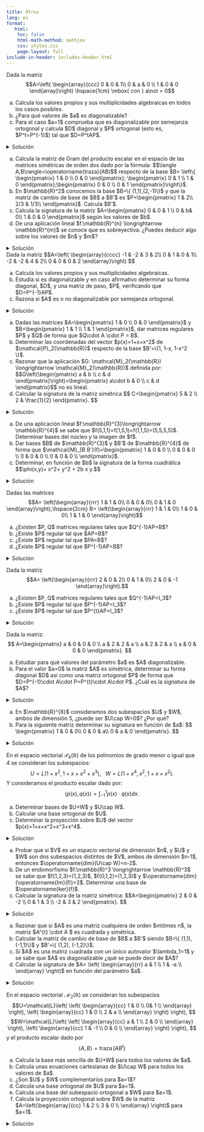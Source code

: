 ```yaml
---
title: Otros
lang: es
format:
   html:
    toc: false
    html-math-method: mathjax
    css: styles.css
    page-layout: full
include-in-header: includes-header.html
---
```


<!-- LTeX: language=es-ES --->


<article> 

Dada la matriz
$$A=\left(
\begin{array}{ccc}
0 & 0 & 1\\
0 & a & 0 \\
1 & 0 & 0 
\end{array}\right)
\hspace{1cm} \mbox{ con } a\not = 0$$

<ol type="a">
<li>Calcula los valores propios y sus multiplicidades algebraicas en todos los casos posibles.</li>
<li>¿Para qué valores de $a$ es diagonalizable?</li>
<li>Para el caso $a=1$ comprueba que es diagonalizable por semejanza ortogonal y calcula $D$ diagonal y $P$ ortogonal (esto es, $P^t=P^{-1}$) tal que $D=P^tAP$. </li>
</ol>

<details>
<summary>Solución</summary>

<ol type="a">
<li>Calcular los valores propios y sus multiplicidades algebraicas.<br>
Calculamos los valores propios en función de $a$:
$$|A-\lambda I|=\left|
\begin{array}{ccc}
-\lambda & 0 & 1\\
0 & a-\lambda & 0 \\
1 & 0 & -\lambda 
\end{array}\right|= (a-\lambda)\left|
\begin{array}{cc}
-\lambda &  1\\
1 &  -\lambda 
\end{array}\right|=(a-\lambda)(\lambda^2-1)=(a-\lambda)(\lambda-1)(\lambda +1).$$
Así que cuando $a\not = \pm 1$ entonces hay tres valores propios distintos con multiplicidad algebraica 1. Pero si $a=1$ entonces hay dos valores propios, $\lambda=1$ con multiplicidad algebraica dos y $\lambda=-1$ con multiplicidad algebraica uno; y si $a=-1$ entonces hay dos valores propios, $\lambda=-1$ con multiplicidad algebraica dos y $\lambda=1$ con multiplicidad algebraica uno.
</li>

<li>¿Para qué valores de $a$ es diagonalizable?<br>
Siempre es diagonalizable puesto que es simétrica.</li>

<li>Comprobar que es diagonalizable por semejanza ortogonal y calcular $D$ diagonal y $P$ ortogonal.<br>
Como es simétrica es diagonalizable por semejanza ortogonal (Teorema espectral). Para $a=1$ ya tenemos los valores propios: $\lambda=1$ con multiplicidad algebraica dos y $\lambda=-1$ con multiplicidad algebraica uno, y nos queda calcular las bases ortonormales (para que $P$ sea ortogonal) de cada uno de los subespacios propios:<br>
<strong>$V_{\lambda=1}$</strong>
$$\begin{pmatrix}
-1 & 0 & 1\\
0 & 0 & 0\\
1 & 0 & -1\\
\end{pmatrix}\begin{pmatrix}
x\\ y\\ z
\end{pmatrix}=  \begin{pmatrix}
0\\ 0\\ 0 
\end{pmatrix}$$
nos da la ecuación $x-z=0$ y una base es $\{(1,0,1),(0,1,0)\}$ que es ortogonal, así que los dividimos por su norma: $\{(1/\sqrt{2},0,1/\sqrt{2}),(0,1,0)\}$.<br>
<strong>$V_{\lambda=-1}$</strong>
$$\begin{pmatrix}
1 & 0 & 1\\
0 & 2 & 0\\
1 & 0 & 1\\
\end{pmatrix}\begin{pmatrix}
x\\ y\\ z
\end{pmatrix}=  \begin{pmatrix}
0\\ 0\\ 0 
\end{pmatrix}$$
nos da las ecuaciones $x+z=0; y=0$ y una base es $\{(1,0,-1)\}$ que es ortogonal, así que lo dividimos por su norma: $\{(1/\sqrt{2},0,-1/\sqrt{2})\}$.<br>
Tenemos entonces
$$D=\begin{pmatrix}
1 & 0 & 0\\
0 & 1 & 0\\
0 & 0 & -1
\end{pmatrix},\hspace{2cm}  P=\begin{pmatrix}
1/\sqrt{2} & 0  & 1/\sqrt{2}\\
0 & 1 & 0 \\
1/\sqrt{2} & 0  & -1/\sqrt{2}\\
\end{pmatrix}.$$
</li>

</ol>
</details>
</article> 

<article> 

<ol type="a">
<li>Calcula la matriz de Gram del producto escalar en el espacio de las matrices simétricas de orden dos dado por la fórmula:
$$\langle A,B\rangle=\operatorname{traza}(AB)$$
respecto de la base $B= \left\{ \begin{pmatrix}
1 & 0 \\
0 & 0
\end{pmatrix}; \begin{pmatrix}
0 & 1 \\
1 & 0
\end{pmatrix};\begin{pmatrix}
0 & 0 \\
0 & 1
\end{pmatrix}\right\}$.</li>
<li>En $\mathbb{R}^2$ conocemos la base $B=\{ (1,1),(2,-1)\}$ y que la matriz de cambio de base de $B$ a $B'$ es $P=\begin{pmatrix}
1 &  2\\
2/3  & 1/3\\
\end{pmatrix}$. Calcula $B'$. </li>
<li>Calcula la signatura de la matriz $A=\begin{pmatrix}
0 & 0 & 1  \\
0 & b& 0\\
1 & 0 & 0
\end{pmatrix}$ según los valores de $b$.</li>
<li>De una aplicación lineal $f:\mathbb{R}^{n} \longrightarrow \mathbb{R}^{m}$ se conoce que es sobreyectiva. ¿Puedes deducir algo sobre los valores de $n$ y $m$? 
</li>
</ol>

<details>
<summary>Solución</summary>

<ol type="a">
<li>Calcula la matriz de Gram.<br>
Para obtener la matriz de Gram calculamos el producto de cada dos matrices de la base:
$$\langle \begin{pmatrix}
1 & 0 \\
0 & 0
\end{pmatrix} ,\begin{pmatrix}
1 & 0 \\
0 & 0
\end{pmatrix}\rangle=\operatorname{traza}\left(  \begin{pmatrix}
1 & 0 \\
0 & 0
\end{pmatrix}\begin{pmatrix}
1 & 0 \\
0 & 0
\end{pmatrix}\right)=\operatorname{traza}\left(  \begin{pmatrix}
1 & 0 \\
0 & 0
\end{pmatrix} \right)=1,$$
$$\langle \begin{pmatrix}
1 & 0 \\
0 & 0
\end{pmatrix} ,\begin{pmatrix}
0 & 1 \\
1 & 0
\end{pmatrix}\rangle=\operatorname{traza}\left(  \begin{pmatrix}
1 & 0 \\
0 & 0
\end{pmatrix}\begin{pmatrix}
0 & 1 \\
1 & 0
\end{pmatrix}\right)=\operatorname{traza}\left(  \begin{pmatrix}
0 & 1 \\
0 & 0
\end{pmatrix} \right)=0,$$
del mismo modo se obtienen los productos restantes y se obtiene

$$G=\begin{pmatrix}
1 & 0 & 0\\
0 & 2 & 0\\
0 & 0 & 1\end{pmatrix}.$$
</li>

<li>Calcula $B'$.<br>
Los vectores de $B'$ escritos en la base canónica forman la matriz de cambio de base de $B'$ a $Bc$, así que calcularemos esta matriz para obtenerlos.
Como la matriz de cambio de base de $B'$ a $B$ es la inversa de $P$ y la de $B$ a $B_c$ es $Q=\begin{pmatrix}
1 & 2\\ 1 &-1\\
\end{pmatrix}$, entonces la matriz que buscamos es 
$Q\cdot P^{-1}$. Calculamos $P^{-1}$:
$$\left(\begin{array}{cc|cc}
1 & 2 & 1 & 0\\
2/3 & 1/3 & 0 & 1
\end{array}\right)\sim_f \left(\begin{array}{cc|cc}
1 & 2 & 1 & 0\\
0 & -1 & -2/3 & 1
\end{array}\right)\sim_f \left(\begin{array}{cc|cc}
1 &0 & -1/3 & 2\\
0 & 1 & 2/3 & -1
\end{array}\right)$$

Comprobemos el resultado obtenido con <code>sage</code>.

<div class="sage">
<script type="text/x-sage">
P=matrix([[1,2],[2/3,1/3]])
I=matrix([[1,0],[0,1]]) 
PI=P.augment(I,subdivide=True) 
show(PI,"~",PI.rref())
</script>
</div>

$$Q\cdot P{-1}=\begin{pmatrix}
1 & 2\\ 1 & -1 
\end{pmatrix}\begin{pmatrix}
-1/3 & 2\\
2/3 & -1
\end{pmatrix}=\begin{pmatrix}
1 & 0\\ -1 & 3
\end{pmatrix},$$
luego $B'=\{ (1,-1), (0,3)\}$.
</li>

<li>Calcular la signatura de la matriz $A$.<br>
Para obtener su signatura debemos diagonalizarla, bien por congruencia o por semejanza ortogonal. Como es idéntica a la del problema 4 tenemos que sus valores propios son $1,-1$ y $b$, así que la signatura será:
$$\begin{array}{lr}
\operatorname{sig}(A)=(2,1) & \mbox{ si }b>0,\\
\operatorname{sig}(A)=(1,1) & \mbox{ si }b=0,\\
\operatorname{sig}(A)=(1,2) & \mbox{ si }b<0.\\
\end{array}$$
</li>

<li>¿Puedes deducir algo sobre los valores de $n$ y $m$?<br>
Como es sobreyectiva $\operatorname{dim}(\operatorname{Im}(f))=m$ y por la fórmula de las dimensiones 
$$\operatorname{dim}(\operatorname{ker}(f))+ \operatorname{dim}(\operatorname{Im}(f))=\operatorname{dim}(\mathbb{R}^{n})=n.$$
Así que $n=a+m$ siendo $a=\operatorname{dim}(\operatorname{ker}(f))$. Por tanto $$n\geq m.$$
</li>

</ol>
</details>
</article> 

<article> 
Dada la matriz
$$A=\left(
\begin{array}{cccc}
-1 & -2 & 3 & 2\\
0 & 1 & 0 & 1\\
-2 & -2 & 4 & 2\\
0 & 0 & 0 & 2
\end{array}\right)
$$

<ol type="a">
<li>Calcula los valores propios y sus multiplicidades algebraicas.</li>
<li>Estudia si es diagonalizable y en caso afirmativo determinar su forma diagonal, $D$, y una matriz de paso, $P$, verificando que $D=P^{-1}AP$.</li>
<li>Razona si $A$ es o no diagonalizable por semejanza ortogonal.</li>
</ol>

<details>
<summary>Solución</summary>

<ol type="a">
<li>Calcular los valores propios y sus multiplicidades algebraicas.<br>
Calculamos el polinomio característico:
$$\begin{align*}
|A-\lambda I|=& 
\left|
\begin{array}{cccc}
-1-\lambda & -2 & 3 & 2\\
0 & 1-\lambda  & 0 & 1\\
-2 & -2 & 4-\lambda & 2\\
0 & 0 & 0 & 2-\lambda
\end{array}\right|= (2-\lambda)\left|
\begin{array}{ccc}
-1-\lambda & -2 & 3 \\
0 & 1-\lambda  & 0 \\
-2 & -2 & 4-\lambda \\
\end{array}\right|=(2-\lambda)(1-\lambda)\left|
\begin{array}{cc}
-1-\lambda  & 3 \\
-2 &  4-\lambda \\
\end{array}\right| \\
=&(2-\lambda)(1-\lambda)(\lambda^2-3\lambda +2)=(2-\lambda)^2(1-\lambda)^2
\end{align*}$$
Así que hay dos valores propios $\lambda=1$ y $\lambda=2$, ambos con multiplicidad algebraica dos.
</li>

<li>Estudiar si es diagonalizable y en caso afirmativo determinar su forma diagonal, $D$, y una matriz de paso, $P$.<br>
Para comprobar que es diagonalizable debemos calcular las multiplicidades geométricas, es decir, las dimensiones de los correspondientes subespacios propios:<br>
$V_{\lambda=1}$ tiene cartesianas dadas por las filas de 
$$A-1\cdot I=\left(
\begin{array}{cccc}
-2 & -2 & 3 & 2\\
0 & 0 & 0 & 1\\
-2 & -2 & 3 & 2\\
0 & 0 & 0 & 1
\end{array}\right)\sim_f \left(
\begin{array}{cccc}
-2 & -2 & 3 & 0\\
0 & 0 & 0 & 1\\
0 & 0 & 0 & 0\\
0 & 0 & 0 & 0
\end{array}\right).
$$

Comprobemos el resultado obtenido con <code>sage</code>.

<div class="sage">
<script type="text/x-sage">
A=matrix([[-2,-2,3,2],[0,0,0,1],[-2,-2,3,2],[0,0,0,1]])
show(A,"~",A.rref())
</script>
</div>

Como hay dos ecuaciones, $\operatorname{dim}(V_{\lambda=1})=4-2=2$, unas cartesianas son
$$V_{\lambda=1}\equiv \left\{ \begin{array}{l}
2x+2y-3z=0,\\
t=0.
\end{array}\right.$$
Y una base es por ejemplo $\{ (1,-1,0,0),(3,0,2,0)\}$.<br>
$V_{\lambda=2}$ tiene cartesianas dadas por las filas de 
$$A-2\cdot I=\left(
\begin{array}{cccc}
-3 & -2 & 3 & 2\\
0 & -1 & 0 & 1\\
-2 & -2 & 2 & 2\\
0 & 0 & 0 & 0
\end{array}\right)\sim_f \left(
\begin{array}{cccc}
1 & 1 & -1 & -1\\
0 & -1 & 0 & 1\\
0 & 1 & 0 & -1\\
0 & 0 & 0 & 0
\end{array}\right)\sim_f \left(
\begin{array}{cccc}
1 & 0 & -1 & 0\\
0 & 1 & 0 & -1\\
0 & 0 & 0 & 0\\
0 & 0 & 0 & 0
\end{array}\right).
$$

Comprobemos el resultado obtenido con <code>sage</code>.

<div class="sage">
<script type="text/x-sage">
A=matrix([[-3,-2,3,2],[0,-1,0,1],[-2,-2,2,2],[0,0,0,0]])
show(A,"~",A.rref())
</script>
</div>

Como hay dos ecuaciones, $\operatorname{dim}(V_{\lambda=2})=4-2=2$, unas cartesianas son
$$V_{\lambda=2}\equiv \left\{ \begin{array}{l}
x-z=0,\\
y-t=0.
\end{array}\right.$$
Y una base es por ejemplo $\{ (1,0,1,0),(0,1,0,1)\}$.<br>
Así concluimos que ambos valores propios tienen multiplicidad geométrica dos, y como coincide con sus multiplicidades algebraicas respectivas la matriz sí es diagonalizable.
 $$D=\begin{pmatrix}
 1 & 0 & 0 & 0\\
 0 & 1 & 0 & 0\\
 0 & 0 & 2 & 0 \\
 0 & 0 & 0 & 2
 \end{pmatrix}, \hspace{1cm} P=\begin{pmatrix}
 1 & 3 & 1 & 0\\
 -1 & 0 & 0 & 1\\
 0 & 2 & 1 & 0 \\
 0 & 0 & 0 & 1
 \end{pmatrix}.$$
</li>

<li>Razonar si $A$ es o no diagonalizable por semejanza ortogonal.<br>
La matriz no es diagonalizable por semejanza ortogonal porque no es simétrica.
</li>
</ol>

</details>
</article>

<article> 

<ol type="a">
<li>Dadas las matrices $A=\begin{pmatrix} 1 & 0 \\ 0 & 0 \end{pmatrix}$ y 
$B=\begin{pmatrix} 1 & 1 \\ 1 & 1 \end{pmatrix}$, dar matrices regulares $P$ y $Q$ de forma que $Q\cdot A \cdot P = B$.</li>
<li>Determinar las coordenadas del vector $p(x)=1+x+x^2$ de $\mathcal{P}_2(\mathbb{R})$ respecto de la base $B'=\{1, 1-x, 1-x^2  \}$.</li>
<li>Razonar que la aplicación $G: \mathcal{M}_2(\mathbb{R})  \longrightarrow \mathcal{M}_2(\mathbb{R})$ definida por: 
$$G\left(\begin{pmatrix} a & b \\ c & d \end{pmatrix}\right)=\begin{pmatrix} a\cdot b & 0 \\ c & d \end{pmatrix}$$
no es lineal.</li>
<li>Calcular la signatura de la matriz simétrica 
$$
C=\begin{pmatrix}
5 & 2 \\ 2 & \frac{1}{2}
\end{pmatrix}.
$$
</li>
</ol>

<details>
<summary>Solución</summary>

<ol type="a">
<li>Dar matrices regulares $P$ y $Q$ de forma que $Q\cdot A \cdot P = B$.<br>
$$\left(\begin{array}{rcl}
A&|&I\\
\hline
I &| \\ \end{array} \right)=\left(\begin{array}{ll|ll}
 1 & 0 & 1 & 0\\ 
 0 & 0 & 0 & 1\\
 \hline
 1 & 0 & & \\
 0 & 1 & & \\
 \end{array}\right)\sim_f \left(\begin{array}{ll|ll}
 1 & 0 & 1 & 0\\ 
 1 & 0 & 1 & 1\\
 \hline
 1 & 0 & & \\
 0 & 1 & & \\
 \end{array}\right)\sim_c \left(\begin{array}{ll|ll}
 1 & 1 & 1 & 0\\ 
 1 & 1 & 1 & 1\\
 \hline
 1 & 1 & & \\
 0 & 1 & & \\
 \end{array}\right),$$
luego 
$$Q=\begin{pmatrix} 1 & 0 \\ 1 & 1 \end{pmatrix} \mbox{ y } P=\begin{pmatrix} 1 & 1 \\ 0 & 1 \end{pmatrix}.$$</li>

<li>Determinar las coordenadas del vector $p(x)$ respecto de la base $B'$.<br>
Si denotamos $1+x+x^2=(\alpha_1, \alpha_2,\alpha_3)_{B'}$, tenemos:
$$1+x+x^2=\alpha_1 \cdot  1 + \alpha_2 \cdot  (1-x)+\alpha_3 \cdot  (1-x^2)
=
(\alpha_1+\alpha_2+\alpha_3) \cdot 1 - \alpha_2 \cdot x - \alpha_ 3 \cdot x^2,
$$
y resolviendo $\alpha_1+\alpha_2+\alpha_3=1$, $-\alpha_2=1$, $-\alpha_3=1$, nos queda que
$$1+x+x^2=(3,-1,-1)_{B'}.$$

Alternativamente, la matriz del cambio de $B'$ a $B_s$ es 
$
P=\begin{pmatrix} 1 & 1 & 1 \\ 0 & -1 & 0 \\ 0 & 0 &-1 \end{pmatrix}
$
, luego la matriz del cambio de $B_s$ a $B'$ es 
$$
P^{-1}=\begin{pmatrix} 1 & 1 & 1 \\ 0 & -1 & 0 \\ 0 & 0 &-1 \end{pmatrix}.
$$
Puesto que $1+x+x^2=(1,1,1)_{B_s}$ obtenemos:
$$
\begin{pmatrix} 1 & 1 & 1 \\ 0 & -1 & 0 \\ 0 & 0 &-1 \end{pmatrix}\cdot
\begin{pmatrix}
1 \\ 1 \\ 1
\end{pmatrix}
=
\begin{pmatrix}
3 \\ -1 \\ -1
\end{pmatrix}.
$$</li>

<li>Razonar que la aplicación $G$ no es lineal.<br>
Calculamos
$$G\left(\begin{pmatrix} 1 & 0 \\ 0 & 0 \end{pmatrix}\right)=\begin{pmatrix} 0 & 0 \\ 0 & 0 \end{pmatrix}, G\left(\begin{pmatrix} 0 & 1 \\ 0 & 0 \end{pmatrix}\right)=\begin{pmatrix} 0 & 0 \\ 0 & 0 \end{pmatrix}$$
Sin embargo la imagen de la suma de estas matrices es
$$G\left(\begin{pmatrix} 1 & 1 \\ 0 & 0 \end{pmatrix}\right)=\begin{pmatrix} 1 & 0 \\ 0 & 0 \end{pmatrix}\not = G\left(\begin{pmatrix} 1 & 0 \\ 0 & 0 \end{pmatrix}\right)+G\left(\begin{pmatrix} 0 & 1 \\ 0 & 0 \end{pmatrix}\right).$$</li>

<li>Calcular la signatura de C.<br>
Diagonalizamos por congruencia 
$$
C=\begin{pmatrix}
5 & 2 \\ 2 & \frac{1}{2}
\end{pmatrix}\sim_f \begin{pmatrix}
5 & 2 \\ 0 & -\frac{3}{10} 
\end{pmatrix}\sim_c \begin{pmatrix}
5 & 0 \\ 0 & -\frac{3}{10} \end{pmatrix},
$$
por lo que $\operatorname{sig}(C)=(1,1)$.</li>
</ol>

</details>
</article>

<article>

<ol type="a">
<li>De una aplicación lineal $f:\mathbb{R}^{3}\longrightarrow \mathbb{R}^{4}$ se sabe que $f(5,1,1)=f(1,5,1)=f(1,1,5)=(5,5,5,5)$. Determinar bases del núcleo y la imagen de $f$.</li>
<li>Dar bases $B$ de $\mathbb{R}^{3}$ y 
$B'$ de $\mathbb{R}^{4}$ de forma que $\mathcal{M}_{B B'}(f)=\begin{pmatrix}
1 & 0 & 0 \\ 0 & 0 & 0 \\  0 & 0 & 0 \\  0 & 0 & 0 \\
\end{pmatrix}$.</li>
<li>Determinar, en función de  $b$ la signatura de la forma cuadrática
$$\phi(x,y)= x^2+  y^2 + 2b x y.$$</li>
</ol>

<details>
<summary>Solución</summary>

<ol type="a">
<li>Determinar bases del núcleo y la imagen de $f$.<br>
La imagen de $f$ está generada por $\{(5,5,5,5)\}$ así que este vector es una base, o también $\{(1,1,1,1)\}$, que por tanto tiene dimensión uno. <br>
Como $f(5,1,1)-f(1,5,1)=f(4,-4,0)=(0,0,0,0)$ y $f(5,1,1)-f(1,1,5)=f(4,0,-4)=(0,0,0,0)$ entonces $\{(4,-4,0),(4,0,-4)\}$ es una base del núcleo (que tiene dimensión dos).
</li>

<li>Dar bases $B$ y $B'$.<br>
Hay muchas soluciones, las condiciones son: la imagen del primer vector de $B$ es el primer vector de $B'$, los otros dos vectores de $B$ deben estar en el núcleo.  
</li>

<li>Determinar, en función de  $b$ la signatura de la forma cuadrática $\phi$.<br>
La matriz asociada a la forma cuadrática es 
$$A=\begin{pmatrix}
 1 & b\\
 b & 1
\end{pmatrix}.$$
Diagonalizando por congruencia
$$\begin{pmatrix}
 1 & b\\
 b & 1
\end{pmatrix}\sim_f\begin{pmatrix}
 1 & b\\
 0 & 1-b^2
\end{pmatrix}\sim_c \begin{pmatrix}
 1 & 0\\
 0 & 1-b^2
\end{pmatrix}.$$ 
Como el segundo elemento de la diagonal se anula en $b=1$ y $b=-1$ la distinción de casos queda:<br>
Si $b=\pm 1$ entonces $\operatorname{sig}(A)=(1,0)$.<br>
Si $-1<b<1$ entonces $\operatorname{sig}(A)=(2,0)$.<br>
Si $b<-1$ o $ b>1$ entonces $\operatorname{sig}(A)=(1,1)$.<br>
</li>

</ol>
</details>
</article>

<article>

Dadas las matrices
$$A= \left(\begin{array}{rrr}
1 & 1 & 0\\
0 & 0 & 0\\
0 & 1 & 0
\end{array}\right),\hspace{2cm}  B= \left(\begin{array}{rrr}
1 & 1 & 0\\
1 & 0 & 0\\
1 & 1 & 0
\end{array}\right)$$

<ol type="a">
<li>¿Existen $P, Q$ matrices regulares tales que $Q^{-1}AP=B$?</li>
<li>¿Existe $P$ regular tal que $AP=B$?</li>
<li>¿Existe $P$ regular tal que $PA=B$?</li>
<li>¿Existe $P$ regular tal que $P^{-1}AP=B$?</li>
</ol>

<details>
<summary>Solución</summary>

<ol type="a">
<li>¿Existen $P, Q$ matrices regulares tales que $Q^{-1}AP=B$?<br>
La pregunta es si las matrices son equivalentes, y esto ocurre si, y solo si, tienen el mismo rango. Es inmediato ver que ambas tienen rango 2, por tanto la respuesta es afirmativa.</li>

<li>¿Existe $P$ regular tal que $AP=B$?<br>
En este caso nos preguntan si son equivalentes por columnas, si, y solo si, tienen la misma forma de Hermite por columnas. Calculamos en ambos casos:
$$A= \left(\begin{array}{rrr}
1 & 1 & 0\\
0 & 0 & 0\\
0 & 1 & 0
\end{array}\right)\sim_c \left(\begin{array}{rrr}
1 & 0 & 0\\
0 & 0 & 0\\
0 & 1 & 0
\end{array}\right),$$
$$B= \left(\begin{array}{rrr}
1 & 1 & 0\\
1 & 0 & 0\\
1 & 1 & 0
\end{array}\right)\sim_c \left(\begin{array}{rrr}
1 & 0 & 0\\
0 & 1 & 0\\
1 & 0 & 0
\end{array}\right),$$
y como no son iguales la respuesta es negativa.</li>

<li>¿Existe $P$ regular tal que $PA=B$?<br>
Ahora nos preguntan si son equivalentes por filas, para lo que calculamos sus formas de Hermite por filas y las comparamos:
$$A= \left(\begin{array}{rrr}
1 & 1 & 0\\
0 & 0 & 0\\
0 & 1 & 0
\end{array}\right)\sim_f \left(\begin{array}{rrr}
1 & 0 & 0\\
0 & 1 & 0\\
0 & 0 & 0
\end{array}\right),$$
$$B= \left(\begin{array}{rrr}
1 & 1 & 0\\
1 & 0 & 0\\
1 & 1 & 0
\end{array}\right)\sim_f \left(\begin{array}{rrr}
1 & 0 & 0\\
0 & 1 & 0\\
0 & 0 & 0
\end{array}\right),$$
como son iguales entonces la respuesta es afirmativa.</li>

<li>¿Existe $P$ regular tal que $P^{-1}AP=B$?<br>
Si calculamos los valores propios de ambas:
$$|A-\lambda I|= \left|\begin{array}{rrr}
1- \lambda & 1 & 0\\
0 & -\lambda & 0\\
0 & 1 & -\lambda
\end{array}\right|=(1-\lambda)(-\lambda)^2.$$
Pero el valor propio $\lambda=0$ tiene multiplicidad geométrica uno, luego no es diagonalizable.
$$|B-\lambda I|= \left|\begin{array}{rrr}
1-\lambda & 1 & 0\\
1 & -\lambda & 0\\
1 & 1 & -\lambda
\end{array}\right|=(-\lambda)(\lambda^2-\lambda-1),$$
en este caso aparecen tres valores propios distintos $\{0, \frac{1+\sqrt{5}}{2}, \frac{1-\sqrt{5}}{2}\}$ y por tanto la matriz sí es diagonalizable. Entonces no puede existir una tal $P$, puesto que ello implicaría que $A$ sería también diagonalizable. También es suficiente comprobar que los valores propios son distintos y que $B$ es diagonalizable.
</li>
</ol>
</details>
</article>

<article>

Dada la matriz
$$A= \left(\begin{array}{rrr}
2 & 0 & 2\\
0 & 1 & 0\\
2 & 0 & -1
\end{array}\right).$$

<ol type="a">
<li>¿Existen $P, Q$ matrices regulares tales que $Q^{-1}AP=I_3$?</li>
<li>¿Existe $P$ regular tal que $P^{-1}AP=I_3$?</li>
<li>¿Existe $P$ regular tal que $P^{t}AP=I_3$?</li>
</ol>

<details>
<summary>Solución</summary>

<ol type="a">
<li>¿Existen $P, Q$ matrices regulares tales que $Q^{-1}AP=I_3$?<br>
Existen $Q , P$ regulares si $A$ e $I$ son equivalentes, esto es, si tienen el mismo rango. Calculamos el rango de $A$.
Calculamos el determinante de $A$ desarrolando por el elemento 22,
$$det(A)=\left|
\begin{array}{ccc}
 2 & 0 & 2 \\
 0 & 1 & 0 \\
  2 & 0 & -1 \\
  \end{array}
   \right|=\left|
     \begin{array}{cc}
      2 & 2 \\
       2 & -1 \\
        \end{array}
  \right| =-6\neq 0.  $$
Por lo tanto el rango es tres, al igual que el de $I_3$. Las matrices son equivalentes y por lo tanto \textbf{sí}  existen $P$ y $Q$ regulares tales que $Q^{-1}AP=I_3$.
</li>

<li>¿Existe $P$ regular tal que $P^{-1}AP=I_3$?<br>
Que exista la matriz $P$ regular tal que $P^{-1}AP=I_3$ equivale a decir que $A$ es diagonalizable por semejanza y su forma diagonal es $I_3$. <br>
Calculamos los valores propios de $A$:
$$\left|
  \begin{array}{ccc}
    2-\lambda & 0 & 2 \\
    0 & 1-\lambda & 0 \\
    2 & 0 & -1-\lambda \\
  \end{array}
\right|= (1-\lambda) \left|
     \begin{array}{cc}
      2 -\lambda& 2 \\
       2 & -1-\lambda \\
        \end{array}
  \right|= (1-\lambda)(-(2-\lambda)(1+\lambda)-4)=(1-\lambda)(2+\lambda)(3-\lambda).$$
Como los valores propios de $A$ son 1, -2 y 3, su forma diagonal (si fuera diagonalizable) no puede ser $I_3$, por lo tanto, no existe $P$ regular tal que  $P^{-1}AP=I_3$
</li>

<li>¿Existe $P$ regular tal que $P^{t}AP=I_3$?<br>
Si existiera una matriz $P$ cumpliendo la igualdad, estaríamos diciendo que $A$ es congruente con $I_3$ y por tanto su signatura  sería $(3,0)$, pero como los valores propios son  1, -2 y 3, su signatura es $(2,1)$, y por tanto no existe dicha matriz $P.$
</li>
</ol>
</details>
</article>

<article>

Dada la matriz:
$$
A=\begin{pmatrix}
a & 0 & 0 & 0 \\
a & 2 & 2 & a \\
a & 2 & 2 & a \\
a & 0 & 0 & 0
\end{pmatrix}.
$$

<ol type="a">
<li>Estudiar para qué valores del parámetro $a$ es $A$ diagonalizable.</li>
<li>Para el valor $a=0$ la matriz $A$ es simétrica, determinar su forma diagonal $D$ así como una matriz ortogonal $P$ de forma que $D=P^{-1}\cdot  A\cdot P=P^{t}\cdot A\cdot P$.
¿Cuál es la signatura de $A$?</li>
</ol>

<details>
<summary>Solución</summary>

<ol type="a">
<li>Estudiar para qué valores del parámetro $a$ es $A$ diagonalizable.<br>
Calculamos los valores propios y sus multiplicidades algebraicas:
$$
\begin{align*}
|A-\lambda I|&=\left|\begin{array}{cccc}
a-\lambda & 0 & 0 & 0 \\
a & 2-\lambda & 2 & a \\
a & 2 & 2-\lambda & a \\
a & 0 & 0 & -\lambda
\end{array}\right|=(a-\lambda)(-\lambda)\left|\begin{array}{cc}
2-\lambda & 2\\
2 & 2-\lambda
\end{array}\right|\\
&= (a-\lambda)(-\lambda)((2-\lambda)^2-4)=(a-\lambda)(-\lambda)(\lambda^2-4\lambda)=(a-\lambda)(-\lambda)^2(\lambda-4).
\end{align*}$$

<strong>Caso $a\not =0,4$</strong><br>
En este caso tenemos que para $\lambda=4$ o $\lambda=a$ ambas multiplicidades algebraicas y geométricas son 1 mientras que para $\lambda=0$
la multiplicidad algebraica es 2 y habría que estudiar la geométrica:
$$
A-0\cdot I=\begin{pmatrix}
a & 0 & 0 & 0 \\
a & 2 & 2 & a \\
a & 2 & 2 & a \\
a & 0 & 0 & 0
\end{pmatrix}\sim_f \begin{pmatrix}
a & 0 & 0 & 0 \\
0 & 2 & 2 & a \\
0 & 2 & 2 & a \\
0 & 0 & 0 & 0
\end{pmatrix}\sim_f \begin{pmatrix}
a & 0 & 0 & 0 \\
0 & 2 & 2 & a \\
0 & 0 & 0 & 0 \\
0 & 0 & 0 & 0
\end{pmatrix},
$$
que tiene rango 2 ($a\not = 0$) y por tanto $m_g=\operatorname{dim}(V_{\lambda=0})=4-2=2$. Así que en este caso la matriz es diagonalizable.<br>
<strong>Caso $a=0$</strong><br>
En este caso la matriz es simétrica, y por tanto diagonalizable.<br>

<strong>Caso $a=4$</strong><br>
Ahora tenemos que para $\lambda=0$ tanto su multiplicidad algebraica como geométrica es 2 (ha sido calculada cuando $a\not = 0$ en el primer caso) y para $\lambda=0$ la multiplicidad algebraica es 2 y debemos calcular la geométrica.
$$
A-4\cdot I=\begin{pmatrix}
0 & 0 & 0 & 0 \\
4 & -2 & 2 & 4 \\
4 & 2 & -2 & 4 \\
4 & 0 & 0 & 4
\end{pmatrix}\sim_f \begin{pmatrix}
0 & 0 & 0 & 0 \\
0 & -1 & 1 & 0 \\
0 & 1 & -1 & 0 \\
1 & 0 & 0 & 1
\end{pmatrix},
$$
tiene rango 3, así que $m_g=\operatorname{dim}(V_{\lambda=4})=4-3=1$. En este caso la matriz no es  diagonalizable.
</li>

<li>Para $a=0$ determinar su forma diagonal $D$ así como una matriz ortogonal $P$ de forma que $D=P^{-1}\cdot  A\cdot P=P^{t}\cdot A\cdot P$.
¿Cuál es la signatura de $A$?<br>
Como tenemos calculados los valores propios y en este caso son $\lambda=0$, con multiplicidad algebraica $3$ y $\lambda=4,$, con multiplicidad algebraica $1$ entonces la signatura es $(1,0)$.<br>
Para calcular la matriz ortogonal $P$ diagonalizamos por semejanza ortogonal:
$$
A-0\cdot I=\begin{pmatrix}
0 & 0 & 0 & 0 \\
0 & 2 & 2 & 0 \\
0 & 0 & 0 & 0 \\
0 & 0 & 0 & 0
\end{pmatrix},
$$
y por tanto una base de $V_{\lambda=0}$ es $\{(1,0,0,0),(0,1,-1,0),(0,0,0,1)\}$ que ya es ortogonal.
$$
A-4\cdot I=\begin{pmatrix}
-4 & 0 & 0 & 0 \\
0 & -2 & 2 & 0 \\
0 & 2 & -2 & 0 \\
0 & 0 & 0 & -4
\end{pmatrix}\sim_f \begin{pmatrix}
1 & 0 & 0 & 0 \\
0 & 1 & -1 & 0 \\
0 & 0 & 0 & 1 \\
0 & 0 & 0 & 0
\end{pmatrix},
$$ y por tanto una base de $V_{\lambda=4}$ es $\{(0,1,1,0)\}$ que es obviamente ortogonal.<br>
Así, una base ortonormal de $\mathbb{R}^{4}$ es 
$$\{(1,0,0,0),(0,1/\sqrt{2},-1/\sqrt{2},0),(0,0,0,1),(0,1/\sqrt{2},1/\sqrt{2},0)\},$$ y por tanto 
$$P=\begin{pmatrix}
1 & 0 & 0 & 0 \\
0 & 1/\sqrt{2} & 0 & 1/\sqrt{2} \\
0 & -1/\sqrt{2} & 0 & 1/\sqrt{2} \\
0 & 0 & 1 & 0
\end{pmatrix}, \hspace{1cm } D=\begin{pmatrix}
0 & 0 & 0 & 0 \\
0 & 0 & 0 & 0 \\
0 & 0 & 0 & 0 \\
0 & 0 & 0 & 4
\end{pmatrix}.
$$
</li>
</ol>
</details>
</article>

<article>

<ol type="a">
<li>En $\mathbb{R}^{8}$ consideramos dos subespacios $U$ y $W$, ambos de dimensión 5, ¿puede ser $U\cap W=0$? ¿Por qué?</li>
<li>Para la siguiente matriz determinar su signatura en función de $a$:
$$
\begin{pmatrix}
1 & 0 & 0\\
0 & 0 & a\\
0 & a & 0
\end{pmatrix}.
$$  </li>
</ol>

<details>
<summary>Solución</summary>

<ol type="a">
<li>En $\mathbb{R}^{8}$ consideramos dos subespacios $U$ y $W$, ambos de dimensión 5, ¿puede ser $U\cap W=0$? ¿Por qué?<br>
No puede ocurrir por la fórmula de las dimensiones:
$$\operatorname{dim}(U) + \operatorname{dim}(W)= \operatorname{dim}(U+W) + \operatorname{dim}(U\cap W),$$
así
$$5 + 5 = \operatorname{dim}(U+W) + 0,$$
y por tanto debería ser $\operatorname{dim}(U+W)=10$, lo que es imposible porque debe estar contenido en  $\mathbb{R}^{8}$ por lo que su dimensión es menor o igual que $8$.
</li>

<li>Determinar la signatura en función de $a$.<br>
Pueden calcularse los valores propios:
$$
\left| \begin{array}{ccc}
1-\lambda & 0 & 0\\
0 &-\lambda & a\\
0 & a & -\lambda
\end{array}\right|= (1-\lambda)(\lambda^2 -a^2)=(1-\lambda)(\lambda -a)(\lambda +a).
$$  
Así los valores propios son $1, a, -a$ y la signatura es $(1,0)$ si $a=0$ y $(2,1)$ si $a\not =0$.
</li>
</ol>
</details>
</article>

<article>

En el espacio vectorial $\mathcal{P}_4(\mathbb{R})$ de los polinomios de grado menor o igual que $4$ se consideran los subespacios:
$$U=L(1+x^2, 1+x+x^2+x^3),\,\,\,\,\, W=L(1+x^4,x^2, 1+x+x^2).$$
Y consideramos el producto escalar dado por:
$$\langle p(x),q(x)\rangle=\int_{-1}^{1} p(x)\cdot q(x) dx.$$ 

<ol type="a">
<li>Determinar bases de $U+W$ y $U\cap W$.</li>
<li>Calcular una base ortogonal de $U$.</li>
<li>Determinar la proyección sobre $U$ del vector $p(x)=1+x+x^2+x^3+x^4$.</li>
</ol>

<details>
<summary>Solución</summary>

En todo el ejercicio usaremos coordenadas respecto de la base estándar $B=\{1,x,x^2,x^3,x^4\}$.

<ol type="a">
<li>Determinar bases de $U+W$ y $U\cap W$.<br>
En primer lugar calculamos las bases más sencillas de ambos subespacios:
$$UP=\begin{pmatrix}
1 & 1\\
0 & 1\\
1 & 1\\
0 & 1\\
0 & 0
\end{pmatrix}\sim_c \begin{pmatrix}
1 & 0\\
0 & 1\\
1 & 0\\
0 & 1\\
0 & 0
\end{pmatrix},$$
$$WP=\begin{pmatrix}
1 & 0 & 1\\
0 & 0 & 1\\
0 & 1 & 1\\
0 & 0 & 0\\
1 & 0 & 0
\end{pmatrix}\sim_c \begin{pmatrix}
1 & 0 & 0\\
0 & 0 & 1\\
0 & 1 & 0\\
0 & 0 & 0\\
1 & 0 & -1
\end{pmatrix},$$
y reuniendo ambas obtenemos un sistema de generadores de $U+W$:
$$\begin{pmatrix}
1 & 0 &1 & 0 & 0\\
0 & 1 &0 & 0 & 1\\
1 & 0 &0 & 1 & 0\\
0 & 1 &0 & 0 & 0\\
0 & 0 &1 & 0 & -1
\end{pmatrix} \sim_c \begin{pmatrix}
1 & 0 &0 & 0 & 0\\
0 & 1 &0 & 0 & 0\\
0 & 0 &1 & 0 & 0\\
0 & 0 &0 & 1 & 0\\
0 & 0 &0 & 0 & 1
\end{pmatrix},$$
con lo que obtenemos que $U+W= \mathcal{P}_4(\mathbb{R})$ y una base es, por ejemplo, la base estándar $B$. Usando la fórmula de las dimensiones 
$$ \operatorname{dim}(U)+ \operatorname{dim}(W) = \operatorname{dim}(U+W) + \operatorname{dim}(U \cap W),$$
obtenemos que $\operatorname{dim}(U \cap W)=0$ y por tanto $U\cap W=0$ que no tiene base.  
</li>

<li>Calcular una base ortogonal de $U$.<br>
Si calculamos la matriz de Gram de este producto escalar respecto de la base estándar $B$, obtenemos la matriz
$$G=\begin{pmatrix}
2 & 0 & 2/3 & 0 & 2/5\\
0 & 2/3 & 0 & 2/5 & 0\\
2/3 & 0 & 2/5 & 0 & 2/7\\
0 & 2/5 & 0 & 2/7 & 0\\
2/5 & 0 & 2/7 & 0 & 2/9
\end{pmatrix},
$$
puesto que $\langle x^n,x^m\rangle=\int_{-1}^{1} x^{n+m}\cdot q(x) dx= \left. \frac{x^{n+m+1}}{n+m+1}\right]_{-1}^{1}$,  que es $0$ cuando $n+m+1$ es par y $\frac{2}{n+m+1}$ en otro caso.<br>
Para la base más sencilla de $U$ obtenida en el apartado anterior se tiene que 
$$\begin{pmatrix}
1 & 0 & 1 & 0 & 0
\end{pmatrix} G 
\begin{pmatrix}
0 \\ 1 \\ 0 \\ 1 \\ 0
\end{pmatrix}=0,$$
con lo que dicha base es ortogonal.
</li>

<li>Determinar la proyección sobre $U$ del vector $p(x)=1+x+x^2+x^3+x^4$.<br>
Para calcular la proyección usaremos la fórmula que hace uso de los coeficientes de Fourier respecto de la base ortogonal de $U$ obtenida en el apartado anterior: $\{u_1=(1,0,1,0,0)_B, u_2=(0,1,0,1,0)_B\}.$
$$p_U (v)= \frac{\langle v,u_1\rangle}{\langle u_1,u_1\rangle}u_1+ \frac{\langle v,u_2\rangle}{\langle u_2,u_2\rangle}u_2,$$
Haciendo uso de la matriz de Gram calculada en el apartado anterior tenemos:
$$\begin{array}{l}
\langle v,u_1\rangle=464/105,\\
\langle v,u_2\rangle=184/105,\\
\langle u_1,u_1\rangle= 56/15,\\
\langle u_2,u_2\rangle= 184/105,\\
\end{array}
$$
y por tanto 
$$p_U(v)= (58/49,1,58/49,1,0)_B.$$
</li>
</ol>

</details>
</article>

<article>

<ol type="a">
<li>Probar que si $V$ es un espacio vectorial de dimensión $n$, y $U$ y $W$ son dos subespacios distintos de $V$, ambos de dimensión $n-1$, entonces $\operatorname{dim}(U\cap W)=n-2$.</li>
<li>De un endomorfismo $f:\mathbb{R}^3 \longrightarrow \mathbb{R}^3$ se sabe que 
$f(1,2,3)=(1,2,3)$, $f(0,1,2)=(1,2,3)$ y $\operatorname{dim}(\operatorname{Im}(f))=2$. Determinar una base de $\operatorname{ker}(f)$.</li>
<li>Calcular la signatura de la matriz simétrica:
$$A=\begin{pmatrix}
2 & 0 & -2 \\
0 & 1 & 3 \\
-2 & 3 & 2
\end{pmatrix}.
$$</li>
</ol>

<details>
<summary>Solución</summary>

<ol type="a">
<li>Probar que si $V$ es un espacio vectorial de dimensión $n$, y $U$ y $W$ son dos subespacios distintos de $V$, ambos de dimensión $n-1$, entonces $\operatorname{dim}(U\cap W)=n-2$.<br>
Si los dos subespacios son distintos, entonces $\operatorname{dim}(U+W) > \operatorname{dim}(U) =n-1$ y como no puede ser mayor (porque estamos en un espacio vectorial de dimensión $n$), entonces  $\operatorname{dim}(U+W) =n$. Usando la fórmula de las dimensiones se tiene
$$ \operatorname{dim}(U) + \operatorname{dim}(W) = \operatorname{dim}(U+W) +\operatorname{dim}(U\cap W),$$
$$n-1 + n-1 = n + (n-2),$$
es decir, la única solución es $\operatorname{dim}(U\cap W)= n-2$.
</li>

<li>De un endomorfismo $f:\mathbb{R}^3 \longrightarrow \mathbb{R}^3$ se sabe que 
$f(1,2,3)=(1,2,3)$, $f(0,1,2)=(1,2,3)$ y $\operatorname{dim}(\operatorname{Im}(f))=2$. Determinar una base de $\operatorname{ker}(f)$.<br>
Usando la fórmula de las dimensiones para aplicaciones lineales se tiene que la dimensión de $\operatorname{ker}=1$ (puesto que $\operatorname{dim}(\operatorname{ker}(f)) + \operatorname{dim}(\operatorname{Im}(f))= 3$) y basta con encontrar un vector no nulo cuya imagen valga $(0,0,0)$. Pero es evidente de los datos que 
$$f(1,1,1)=f(1,2,3)-f(0,1,2)=(0,0,0),$$
así que $(1,1,1)\in \operatorname{ker}(f)$ y así tenemos una base $\{(1,1,1)\}$.
</li>

<li>Calcular la signatura de la matriz simétrica $A$.<br>
Diagonalizamos por congruencia:
$$\begin{pmatrix}
2 & 0 & -2 \\
0 & 1 & 3 \\
-2 & 3 & 2
\end{pmatrix}\sim_f \begin{pmatrix}
2 & 0 & -2 \\
0 & 1 & 3 \\
0 & 3 & 0
\end{pmatrix}\sim_c \begin{pmatrix}
2 & 0 & 0 \\
0 & 1 & 3 \\
0 & 3 & 0
\end{pmatrix}\sim_f
\begin{pmatrix}
2 & 0 & 0 \\
0 & 1 & 3 \\
0 & 0 & -9
\end{pmatrix}\sim_C \begin{pmatrix}
2 & 0 & 0 \\
0 & 1 & 0 \\
0 & 0 & -9
\end{pmatrix}.
$$
Así que en la diagonal hay dos elementos positivos y uno negativo, es decir, $\operatorname{sig}(A)=(2,1)$.
</li>
</ol>
</details>
</article>

<article>

<ol type="a">
<li>Razonar que si $A$ es una matriz cualquiera de orden $m\times n$, la matriz $A^{t} \cdot A $ es cuadrada y simétrica.</li>
<li>Calcular la matriz de cambio de base de $B$ a $B'$ siendo $B=\{ (1,1), (-1,1)\}$ y $B'=\{ (1,2), (-1,2)\}$.</li>
<li>Si $A$ es una matriz cuadrada con un único autovalor $\lambda_1=1$ y se sabe que $A$ es diagonalizable ¿qué se puede decir de $A$?</li>
<li>Calcular la signatura de 
$A= \left( \begin{array}{rr}
  a & 1 \\
  1 & -a \\
\end{array} \right)$ 
en función del parámetro $a$.</li>
</ol>

<details>
<summary>Solución</summary>

<ol type="a">
<li>Razonar que si $A$ es una matriz cualquiera de orden $m\times n$, la matriz $A^{t} \cdot A $ es cuadrada y simétrica.<br>
Si $A$ tiene orden $n \times m$ entonces el producto $A^t \cdot A$ es de orden $m \times m$.<br>
Para comprobar que es simétrica calculamos su traspuesta:
$$(A^t \cdot A)^t = A^t \cdot (A^t)^t = A^t \cdot A,$$
y como efectivamente coincide con ella, se tiene el resultado.
</li>

<li>Calcular la matriz de cambio de base de $B$ a $B'$.<br>
LLamemos 
$P=\left( \begin{array}{rr}
1 & -1 \\
1 & 1 \\
\end{array} \right)$ que es la matriz de cambio de base de $B$ a la base canónica, y  
$Q=\left( \begin{array}{rr}
1 & -1 \\
2 & 2 \\
\end{array} \right)$ que es la matriz de cambio de base de $B'$ a la canónica. 
$$B \longrightarrow^{P}  B_c \longleftarrow^{Q} B',$$
entonces la matriz de cambio de base de $B$ a $B'$ es $Q^{-1}\cdot P$.<br>
Calculamos $Q^{-1}$:
$$
\left( \begin{array}{rr|rr}
1 & -1& 1 & 0 \\
2 & 2 & 0 & 1\\
\end{array} \right)\sim_{f} \left( \begin{array}{rr|rr}
1 & -1& 1 & 0 \\
0 & 4 & -2 & 1\\
\end{array} \right)
\sim_{f} \left( \begin{array}{rr|rr}
1 & -1& 1 & 0 \\
0 & 1 & -2/4 & 1/4\\
\end{array} \right)
\sim_{f} \left( \begin{array}{rr|rr}
1 & 0& 1/2 & 1/4 \\
0 & 1 & -1/2 & 1/4\\
\end{array} \right).
$$

Comprobemos el resultado obtenido con <code>sage</code>.

<div class="sage">
<script type="text/x-sage">
A=matrix([[1,-1,1,0],[2,2,0,1]])
show(A,"~",A.rref())
</script>
</div>  

Así
$$Q^{-1} \cdot P= \left( \begin{array}{rr}
1/2 & 1/4 \\
  -1/2 & 1/4\\
\end{array} \right)\left( \begin{array}{rr}
1 & -1 \\
1 & 1 \\
\end{array} \right)=\left( \begin{array}{rr}
3/4 & -1/4 \\
-1/4 & 3/4 \\
\end{array} \right).
$$
</li>

<li>Si $A$ es una matriz cuadrada con un único autovalor $\lambda_1=1$ y se sabe que $A$ es diagonalizable ¿qué se puede decir de $A$?<br>
Si $A$ es de orden digamos $n$, tiene como único valor propio $\lambda=1$ y es diagonalizable, entonces la multiplicidad 
algebraica y geométrica de $\lambda=1$ es $n$, y por tanto  $\operatorname{dim}(V_{\lambda= 1}) = n - \operatorname{rg}(A-I) = n$, es decir, $\operatorname{rg}(A-I)=0$ lo que indica que $A-I=0$ y por tanto $A$ es la matriz identidad.  
</li>

<li>Calcular la signatura de $A$ en función del parámetro $a$.
Diagonalizamos por congruencia la matriz:
$$
\left( \begin{array}{rr}
a & 1 \\
1 & -a \\
\end{array} \right), 
$$ 
pero para elegir el elemento en la posición $(1,1)$ como pivote necesitamos que sea $a\not = 0$, caso que estudiaremos aparte.
$$
\left( \begin{array}{rr}
a & 1 \\
1 & -a \\
\end{array} \right) \sim_{f} \left( \begin{array}{rr}
a & 1 \\
0 & -2a \\
\end{array} \right)\sim_{c} \left( \begin{array}{rr}
a & 0 \\
0 & -2a \\
\end{array} \right),
$$ 
que tiene signatura $(1,1)$.<br>
Ahora, para $a=0$
$$
\left( \begin{array}{rr}
0 & 1 \\
1 & 0 \\
\end{array} \right) \sim_{f} \left( \begin{array}{rr}
1 & 1 \\
1 & 0 \\
\end{array} \right)\sim_{c} \left( \begin{array}{rr}
2 & 1 \\
1 & 0 \\
\end{array} \right)
\sim_{f} \left( \begin{array}{rr}
2 & 1 \\
0 & -1/2 \\
\end{array} \right)\sim_{c} \left( \begin{array}{rr}
2 & 0 \\
0 & -1/2 \\
\end{array} \right),
$$ 
con lo cual, en todos los casos $\operatorname{sig}(A)=(1,1)$.<br>
También puede hacerse calculando los valores propios de la matriz:
$$
\left| \begin{array}{rr}
a-\lambda & 1 \\
1 & -a-\lambda \\
\end{array} \right|= (a-\lambda)(-a-\lambda)-1= \lambda^2 -1=0,
$$ 
que nos da como valores propios $\lambda=1$ y $\lambda=-1$, con lo que se tiene de nuevo $\operatorname{sig}(A)=(1,1)$.
</li>
</ol>
</details>
</article>

<article>

En el espacio vectorial $\mathcal{M}_2(\mathbb{R})$ se consideran los subespacios
$$U=\mathcal{L}\left( \left(
\begin{array}{cc}
1 & 0 \\
0& 1 \\
\end{array}
\right),
\left(
\begin{array}{cc}
1 & 0 \\
2 & a \\
\end{array}
\right) \right),
$$
$$W=\mathcal{L}\left(
\left(
\begin{array}{cc}
a & 1 \\
2 & 0 \\
\end{array}
\right),
\left(
\begin{array}{cc}
1 & -1 \\
0 & 0 \\
\end{array}
\right) \right),
$$
y el producto escalar dado por
$$\langle A,B\rangle=\operatorname{traza}(AB^t)$$

<ol type="a">
<li>Calcula la base más sencilla de $U+W$ para todos los valores de $a$.</li>
<li>Calcula unas ecuaciones cartesianas de $U\cap W$ para todos los valores de $a$.</li>
<li>¿Son $U$ y $W$ complementarios para $a=1$?</li>
<li>Calcula una base ortogonal de $U$ para $a=1$.</li>
<li>Calcula una base del subespacio ortogonal a $W$ para $a=1$.</li>
<li>Calcula la proyección ortogonal sobre $W$ de la matriz
$A=\left(\begin{array}{cc}
1 & 2 \\
3 & 0 \\
\end{array}
\right)$
para $a=1$.</li>
</ol>

<details>
<summary>Solución</summary>

<ol type="a">
<li>Calcula la base más sencilla de $U+W$ para todos los valores de $a$.<br>
Comenzamos calculando $U+W$ puesto que conocemos sistemas de generadores de ambos subespacios. Usaremos coordenadas respecto de la base $B_s$ habitual.<br>
Reunimos los dos sistemas de generadores y hacemos operaciones elementales por columnas:
$$\left(\begin{array}{cccc}
1 & 1 & a & 1\\
0 & 0 & 1 & -1\\
0 & 2 & 2 & 0\\
1 & a & 0 & 0\\
\end{array}\right)\sim_c \left(\begin{array}{cccc}
1 & 0 & 0 & 0\\
0 & 0 & 1 & -1\\
0 & 2 & 2 & 0\\
1 & a-1 & -a & -1\\
\end{array}\right)\sim_c \left(\begin{array}{cccc}
1 & 0 & 0 & 0\\
0 & 1 & 0 & 0\\
0 & 0 & 2 & 2\\
1 & 1 & a-1 & -a-1\\
\end{array}\right)\sim_c \left(\begin{array}{cccc}
1 & 0 & 0 & 0\\
0 & 1 & 0 & 0\\
0 & 0 & 2 & 0\\
1 & 1 & a-1 & -2a\\
\end{array}\right)$$
Si $a\not = 0$, $\operatorname{dim}(U+W)=4$ y por tanto $U+W=\mathcal{M}_2(\mathbb{R})$ y la base más sencilla es $B_s$.<br>
Si $a=0$ la base más sencilla son las columnas no nulas de la forma de Hermite por columnas de la matriz anterior 
$$\left(\begin{array}{cccc}
1 & 0 & 0 & 0\\
0 & 1 & 0 & 0\\
0 & 0 & 2 & 0\\
1 & 1 & -1 & 0\\
\end{array}\right)\sim
\left(\begin{array}{cccc}
1 & 0 & 0 & 0 \\
0 & 1 & 0 & 0\\
0 & 0 & 1 & 0\\
1 & 1 & -1/2 & 0\\
\end{array}\right)$$
$$\left\{ \left(\begin{array}{cc}
1 & 0 \\
0 & 1
\end{array}\right), \left(\begin{array}{cc}
0 & 1 \\
0 & 1
\end{array}\right),\left(\begin{array}{cc}
0 & 0 \\
1 & -1/2
\end{array}\right) \right\}$$ 
</li>

<li>Calcula unas ecuaciones cartesianas de $U\cap W$ para todos los valores de $a$.<br>
Para calcular la intersección utilizamos en primer lugar la fórmula de las dimensiones 
$$\operatorname{dim}(U)+ \operatorname{dim}(W)=\operatorname{dim}(U+W)+\operatorname{dim}(U\cap W).$$
Como $\operatorname{dim}(U)+ \operatorname{dim}(W)=2+2=4$ (es inmediato de los datos), tenemos que para $a\not = 0$ $\operatorname{dim}(U\cap W)=0$ mientras que para $a=0$ $\operatorname{dim}(U\cap W)=1$.<br>
Por tanto para $a\not = 0$ las ecuaciones cartesianas de $U\cap W$ son
\begin{equation}
U\cap W \equiv \left\{ \begin{array}{l}
x=0,\\
y=0,\\
z=0,\\
t=0.
\end{array}\right.
\end{equation}
Para $a=0$ calculamos unas cartesianas de $U$ y unas de $W$ y las reunimos. Para ello comenzamos desde la base más sencilla de cada subespacio para escribir las paramétricas y deducir después las cartesianas.
Para $U$:
$$\left(\begin{array}{cc}
1 & 1 \\
0 & 0 \\
0 & 2 \\
1 & 0 \\
\end{array}\right)\sim_c \left(\begin{array}{cc}
1 & 0 \\
0 & 0 \\
0 & 2 \\
1 & -1 \\
\end{array}\right)\sim_c\left(\begin{array}{cc}
1 & 0 \\
0 & 0 \\
0 & 1 \\
1 & -1/2 \\
\end{array}\right).$$
Luego unas paramétricas son 
$$U=\left\{ \begin{array}{l}
x=\lambda_1,\\
y=0,\\
z=\lambda_2,\\
t=\lambda_1-\frac{1}{2}\lambda_2.
\end{array}\right.  \text{ Y así las cartesianas son } 
\left\{\begin{array}{l}
y=0,\\
2x-z-2t=0.
\end{array}\right.
$$

Para $W$:
$$\left(\begin{array}{cc}
0 & 1 \\
1 & -1 \\
2 & 0 \\
0 & 0 \\
\end{array}\right)\sim_c \left(\begin{array}{cc}
1 & 0 \\
0 & 1 \\
2 & 2 \\
0 & 0 \\
\end{array}\right).$$
Luego unas paramétricas son 
$$W=\left\{ \begin{array}{l}
x=\lambda_1,\\
y=\lambda_2,\\
z=2\lambda_1+2\lambda_2,\\
t=0.
\end{array}\right.  \text{ Y así las cartesianas son } 
\left\{\begin{array}{l}
2x+2y-z=0,\\
t=0.
\end{array}\right.
$$
Entonces
$$U\cap W=\left\{ \begin{array}{l}
y=0,\\
2x-z-2t=0,\\
2x+2y-z=0,\\
t=0,
\end{array}\right. \sim_f  \left\{\begin{array}{l}
y=0,\\
2x-z=0.\\
t=0,
\end{array}\right.
$$
</li>

<li>¿Son $U$ y $W$ complementarios para $a=1$?<br>
Sí, de hecho para $a\not = 0$, puesto que $U+W=\mathcal{M}_2(\mathbb{R})$ y $U\cap W=\{0\}$.
</li>

<li>Calcula una base ortogonal de $U$ para $a=1$.<br>
Para calcular una base ortogonal calculemos en primer lugar una base de $U$ para $a=1$:
$$\left(\begin{array}{cc}
1 & 1 \\
0 & 0 \\
0 & 2 \\
1 & 1 \\
\end{array}\right)\sim_c \left(\begin{array}{cc}
1 & 0 \\
0 & 0 \\
0 & 1 \\
1 & 0 \\
\end{array}\right)$$
Ahora usamos el algoritmo de Gram-Schmidt para calcular una base ortogonal a partir de estos dos vectores
$$u_1=\begin{pmatrix}
1 & 0\\
0 & 1
\end{pmatrix}, u_2=\begin{pmatrix}
0 & 0\\
1 & 0
\end{pmatrix}.$$
Luego
$$e_1= \begin{pmatrix}
1 & 0\\
0 & 1
\end{pmatrix}, e_2=\begin{pmatrix}
0 & 0\\
1 & 0
\end{pmatrix}+\lambda_{21}\begin{pmatrix}
1 & 0\\
0 & 1
\end{pmatrix}.$$
Calculamos 
$$\lambda_{21}=\frac{-\langle u_{2},e_{1}\rangle}{||e_{1}||^2}.$$
Empezamos por el numerador:
$$\biggl\langle\begin{pmatrix}
0 & 0\\
1 & 0
\end{pmatrix}, \begin{pmatrix}
1 & 0\\
0 & 1
\end{pmatrix}\biggr\rangle=\operatorname{traza}\left(\begin{pmatrix}
0 & 0\\
1 & 0
\end{pmatrix}\cdot \begin{pmatrix}
1 & 0\\
0 & 1
\end{pmatrix}\right)= \operatorname{traza}\begin{pmatrix}
0 & 0\\
1 & 0
\end{pmatrix}=0.$$
Luego $e_2=u_2$ y la base de partida ya es ortogonal.
También puede calcularse la matriz de Gram del producto escalar y usarla para hacer los productos utilizando coordenadas.
</li>

<li>Calcula una base del subespacio ortogonal a $W$ para $a=1$.<br>
Para calcular las cartesianas del ortogonal de $W$ partimos de una base de $W$ ($a=1$):
$$\left(\begin{array}{cc}
1 & 1 \\
1 & -1 \\
2 & 0 \\
0 & 0 \\
\end{array}\right)\sim_c \left(\begin{array}{cc}
1 & 0 \\
-1 & 2 \\
0 & 2 \\
0 & 0 \\
\end{array}\right) \sim_c \left(\begin{array}{cc}
1 & 0 \\
0 & 1 \\
1 & 1 \\
0 & 0 \\
\end{array}\right),$$
y para cada uno imponemos la condición de que una matriz genérica sea ortogonal:
 
$$\biggl\langle\begin{pmatrix}
1 & 0\\
1 & 0
\end{pmatrix}, \begin{pmatrix}
x & y\\
z & t
\end{pmatrix}\biggr\rangle=\operatorname{traza}\left(\begin{pmatrix}
1 & 0\\
1 & 0
\end{pmatrix}\cdot \begin{pmatrix}
x & z\\
y & t
\end{pmatrix}\right)= \operatorname{traza}\begin{pmatrix}
x & z\\
x & z
\end{pmatrix}=x+z=0,$$

$$\biggl\langle\begin{pmatrix}
0 & 1\\
1 & 0
\end{pmatrix}, \begin{pmatrix}
x & y\\
z & t
\end{pmatrix}\biggr\rangle=\operatorname{traza}\left(\begin{pmatrix}
0 & 1\\
1 & 0
\end{pmatrix}\cdot \begin{pmatrix}
x & z\\
y & t
\end{pmatrix}\right)= \operatorname{traza}\begin{pmatrix}
y & t\\
x & z
\end{pmatrix}=y+z=0.$$
Luego $$W^{\perp}\equiv \left\{\begin{array}{l}
x+z=0,\\
y+z=0.
\end{array}\right.$$

</li>
<li>Calcula la proyección ortogonal sobre $W$ de la matriz $A$.<br>
Calculamos unas cartesianas de $W$ para $a=1$ partiendo de la base más sencilla que ya tenemos del apartado anterior, primero poniendo las paramétricas:
$$W=\left\{ \begin{array}{l}
x=\lambda_1,\\
y=\lambda_2,\\
z=\lambda_1+\lambda_2,\\
t=0.
\end{array}\right.  \text{ que nos dan las cartesianas } 
\left\{\begin{array}{l}
x+y-z=0,\\
t=0.
\end{array}\right.
$$
La matriz del enunciado cumple estas cartesianas, luego está en $W$.
Entonces $$p_W\left(\begin{pmatrix}
1 & 2\\
3 & 0
\end{pmatrix}\right)=\begin{pmatrix}
1 & 2\\
3 & 0
\end{pmatrix}.$$
También puede emplearse cualquier otro método (descomponer en dos vectores uno de $W$ y otro de $W^{\perp}$, o usar coeficientes de Fourier).
</li>
</ol>
</details>
</article>
